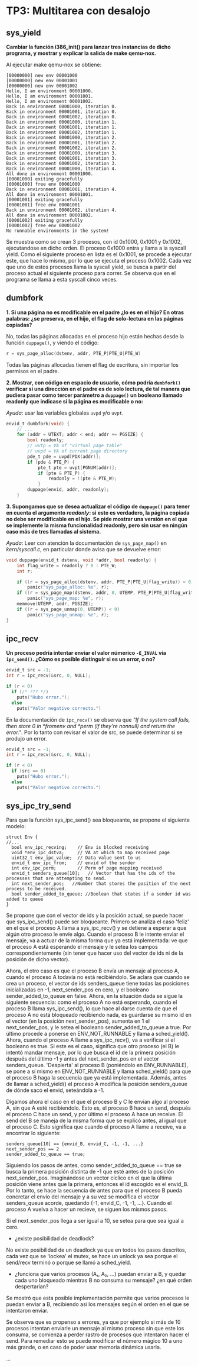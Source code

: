 TP3: Multitarea con desalojo
============================

sys_yield
---------

**Cambiar la función i386_init() para lanzar tres instancias de dicho programa, y mostrar y explicar la salida de make qemu-nox.**

Al ejecutar make qemu-nox se obtiene:

```
[00000000] new env 00001000
[00000000] new env 00001001
[00000000] new env 00001002
Hello, I am environment 00001000.
Hello, I am environment 00001001.
Hello, I am environment 00001002.
Back in environment 00001000, iteration 0.
Back in environment 00001001, iteration 0.
Back in environment 00001002, iteration 0.
Back in environment 00001000, iteration 1.
Back in environment 00001001, iteration 1.
Back in environment 00001002, iteration 1.
Back in environment 00001000, iteration 2.
Back in environment 00001001, iteration 2.
Back in environment 00001002, iteration 2.
Back in environment 00001000, iteration 3.
Back in environment 00001001, iteration 3.
Back in environment 00001002, iteration 3.
Back in environment 00001000, iteration 4.
All done in environment 00001000.
[00001000] exiting gracefully
[00001000] free env 00001000
Back in environment 00001001, iteration 4.
All done in environment 00001001.
[00001001] exiting gracefully
[00001001] free env 00001001
Back in environment 00001002, iteration 4.
All done in environment 00001002.
[00001002] exiting gracefully
[00001002] free env 00001002
No runnable environments in the system!
```
Se muestra como se crean 3 procesos, con id 0x1000, 0x1001 y 0x1002, ejecutandose en dicho orden. El proceso 0x1000 entra y llama a la syscall yield. Como el siguiente proceso en lista es el 0x1001, se procede a ejecutar este, que hace lo mismo, por lo que se ejecuta el proceso 0x1002. Cada vez que uno de estos procesos llama la syscall yield, se busca a partir del proceso actual el siguiente proceso para correr. Se observa que en el programa se llama a esta syscall cinco veces.

dumbfork
--------

**1. Si una página no es modificable en el padre ¿lo es en el hijo? En otras palabras: 
¿se preserva, en el hijo, el flag de solo-lectura en las páginas copiadas?**

No, todas las páginas allocadas en el proceso hijo están hechas desde la función `duppage()`, y viendo el código:

```C
r = sys_page_alloc(dstenv, addr, PTE_P|PTE_U|PTE_W)
```

Todas las páginas allocadas tienen el flag de escritura, sin importar los permisos en el padre.

**2. Mostrar, con código en espacio de usuario, cómo podría `dumbfork()` verificar si una dirección en el padre es de solo lectura,
de tal manera que pudiera pasar como tercer parámetro a `duppage()` un booleano llamado readonly que indicase si la página es modificable o no:**

_Ayuda_: usar las variables globales `uvpd` y/o `uvpt`.

```C
envid_t dumbfork(void) {
    // ...
    for (addr = UTEXT; addr < end; addr += PGSIZE) {
        bool readonly;
        // uvtp = VA of "virtual page table"
        // uvpd = VA of current page directory
        pde_t pde = uvpd[PDX(addr)];
		if (pde & PTE_P) {
			pte_t pte = uvpt[PGNUM(addr)];
			if (pte & PTE_P) {
				readonly = !(pte & PTE_W);
			}
        duppage(envid, addr, readonly);
    }
```

**3. Supongamos que se desea actualizar el código de `duppage()` para tener en cuenta el argumento _readonly_: si este es verdadero,
la página copiada no debe ser modificable en el hijo. Se pide mostrar una versión en el que se implemente la misma funcionalidad readonly,
pero sin usar en ningún caso más de tres llamadas al sistema.**

_Ayuda_: Leer con atención la documentación de `sys_page_map()` en _kern/syscall.c_, en particular donde avisa que se devuelve error:

```C
void duppage(envid_t dstenv, void *addr, bool readonly) {
    int flag_write = readonly ? 0 : PTE_W;
    int r;

	if ((r = sys_page_alloc(dstenv, addr, PTE_P|PTE_U|flag_write)) < 0)
		panic("sys_page_alloc: %e", r);
	if ((r = sys_page_map(dstenv, addr, 0, UTEMP, PTE_P|PTE_U|flag_write)) < 0)
		panic("sys_page_map: %e", r);
	memmove(UTEMP, addr, PGSIZE);
	if ((r = sys_page_unmap(0, UTEMP)) < 0)
		panic("sys_page_unmap: %e", r);
}
```


ipc_recv
--------

**Un proceso podría intentar enviar el valor númerico `-E_INVAL` vía `ipc_send()`. 
¿Cómo es posible distinguir si es un error, o no?**

```C
envid_t src = -1;
int r = ipc_recv(&src, 0, NULL);

if (r < 0)
  if (/* ??? */)
    puts("Hubo error.");
  else
    puts("Valor negativo correcto.")
```

En la documentación de `ipc_recv()` se observa que _"If the system call fails, then store 0 in *fromenv and *perm (if
they're nonnull) and return the error."_. Por lo tanto con revisar el valor de src, se puede determinar si se produjo un error.

```C
envid_t src = -1;
int r = ipc_recv(&src, 0, NULL);

if (r < 0)
  if (src == 0)
    puts("Hubo error.");
  else
    puts("Valor negativo correcto.")
```



sys_ipc_try_send
----------------

Para que la función sys_ipc_send() sea bloqueante, se propone el siguiente modelo:
```
struct Env {
//...
  bool env_ipc_recving;    // Env is blocked receiving
  void *env_ipc_dstva;     // VA at which to map received page
  uint32_t env_ipc_value;  // Data value sent to us
  envid_t env_ipc_from;    // envid of the sender
  int env_ipc_perm;        // Perm of page mapping received
  envid_t senders_queue[10];   // Vector that has the ids of the processes that are attempting to send.
  int next_sender_pos;   //Number that stores the position of the next process to be received.
  bool sender_added_to_queue; //Boolean that states if a sender id was added to queue
}
```
Se propone que con el vector de ids y la posición actual, se puede hacer que sys_ipc_send() puede ser bloqueante.
Primero se analiza el caso 'feliz' en el que el proceso A llama a sys_ipc_recv() y se detiene a esperar a que algún otro proceso le envíe algo. Cuando el proceso B le intente enviar el mensaje, va a actuar de la misma forma que ya está implementada: ve que el proceso A está esperando el mensaje y le setea los campos correspondientemente (sin tener que hacer uso del vector de ids ni de la posición de dicho vector).

Ahora, el otro caso es que el proceso B envía un mensaje al proceso A, cuando el proceso A todavía no está recibiéndolo. Se aclara que cuando se crea un proceso, el vector de ids senders_queue tiene todas las posiciones inicializadas en -1, next_sender_pos en cero, y el booleano sender_added_to_queue en false. Ahora, en la situación dada se sigue la siguiente secuencia: como el proceso A no está esperando, cuando el proceso B llama sys_ipc_send(), lo que hace al darse cuenta de que el proceso A no está bloqueado recibiendo nada, es guardarse su mismo id en el vector (en la posición next_sender_pos), aumenta en 1 el next_sender_pos, y le setea el booleano sender_added_to_queue a true. Por último procede a ponerse en ENV_NOT_RUNNABLE y llama a sched_yield(). Ahora, cuando el proceso A llame a sys_ipc_recv(), va a verificar si el booleano es true. Si este es el caso, significa que otro proceso (el B) le intentó mandar mensaje, por lo que busca el id de la primera posición después del último -1 y antes del next_sender_pos en el vector senders_queue. 'Despierta' al proceso B (poniéndolo en ENV_RUNNABLE), se pone a sí mismo en ENV_NOT_RUNNABLE y llama sched_yield() para que el proceso B haga la secuencia que ya está implementada. Además, antes de llamar a sched_yield() el proceso A modifica la posición senders_queue de dónde sacó el envid, seteándola a -1.

Digamos ahora el caso en el que el proceso B y C le envían algo al proceso A, sin que A esté recibiendolo. Esto es, el proceso B hace un send, después el proceso C hace un send, y por último el proceso A hace un receive. El send del B se maneja de la misma forma que se explicó antes, al igual que el proceso C. Esto significa que cuando el proceso A llame a receive, va a encontrar lo siguiente: 
```
senders_queue[10] == {envid_B, envid_C, -1, -1, ...}
next_sender_pos == 2
sender_added_to_queue == true;
```
Siguiendo los pasos de antes, como sender_added_to_queue == true se busca la primera posición distinta de -1 que esté antes de la posición next_sender_pos. Imaginándose un vector cíclico en el que la última posición viene antes que la primera, entonces el id escogido es el envid_B. Por lo tanto, se hace la secuencia de antes  para que el proceso B pueda concretar el envío del mensaje y a su vez se modifica el vector senders_queue acorde, quedando {-1, envid_C, -1, -1, ...}. Cuando el proceso A vuelva a hacer un recieve, se siguen los mismos pasos. 

Si el next_sender_pos llega a ser igual a 10, se setea para que sea igual a cero.


* ¿existe posibilidad de deadlock?

No existe posibilidad de un deadlock ya que en todos los pasos descritos, cada vez que se 'lockea' el mutex, se hace un unlock ya sea porque el send/recv terminó o porque se llamó a sched_yield.

* ¿funciona que varios procesos (A₁, A₂, …) puedan enviar a B, y quedar cada uno bloqueado mientras B no consuma su mensaje? ¿en qué orden despertarían?

Se mostró que esta posible implementación permite que varios procesos le puedan enviar a B, recibiendo así los mensajes según el orden en el que se intentaron enviar.

Se observa que es propenso a errores, ya que por ejemplo si más de 10 procesos intentan enviarle un mensaje al mismo proceso sin que este los consuma, se comienza a perder rastro de procesos que intentaron hacer el send. Para remediar esto se puede modificar el número mágico 10 a uno más grande, o en caso de poder usar memoria dinámica usarla. 

...

